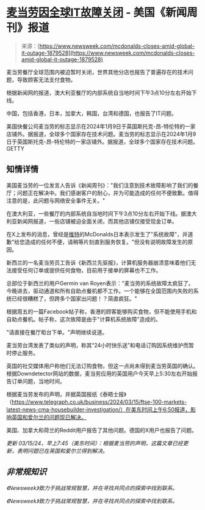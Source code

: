 <!--yml

category: 未分类

date: 2024-05-29 12:23:49

-->

# [麦当劳因全球IT故障关闭](https://www.newsweek.com/mcdonalds-closes-amid-global-it-outage-1879528) - 美国《新闻周刊》报道

> 来源：[https://www.newsweek.com/mcdonalds-closes-amid-global-it-outage-1879528](https://www.newsweek.com/mcdonalds-closes-amid-global-it-outage-1879528)

麦当劳餐厅全球范围内被迫暂时关闭，世界其他分店也报告了普遍存在的技术问题，导致顾客无法支付食物。

根据新闻网的报道，澳大利亚餐厅的内部系统自当地时间下午3点10分左右开始下线。

中国，包括香港，日本，加拿大，韩国，台湾和德国，也报告了IT问题。

美国快餐公司麦当劳的标志显示在2024年1月9日于英国斯托克-昂-特伦特的一家店铺外。据报道，全球多个国家存在技术问题。麦当劳的标志显示在2024年1月9日于英国斯托克-昂-特伦特的一家店铺外。据报道，全球多个国家存在技术问题。GETTY

## 知情详情

美国麦当劳的一位发言人告诉《新闻周刊》："我们注意到技术故障影响了我们的餐厅；问题正在解决中。我们感谢客户的耐心，并为可能造成的任何不便致歉。值得注意的是，此问题与网络安全事件无关。"

在澳大利亚，一些餐厅的内部系统自当地时间下午3点10分左右开始下线。据澳大利亚新闻网报道，一些店铺被迫全面关闭，而其他店铺仅接受现金订单。

在X上发布的消息，曾经是[推特](https://www.newsweek.com/topic/twitter)的McDonalds日本表示发生了"系统故障"，并道歉"给您造成的任何不便，请稍等片刻直到服务恢复。"但没有说明故障发生的原因。

新西兰的一名麦当劳员工告诉《新西兰先驱报》，计算机服务器崩溃意味着他们无法接受任何订单或提供任何食物，目前用于接单的屏幕也不工作。

总部位于新西兰的用户Germin van Royen表示："麦当劳的系统故障太疯狂了。今晚进去，驱动通道和所有自助点餐机都不工作。一个能够在全国范围内失败的系统已经很糟糕了，但跨多个国家出问题！？简直疯狂。"

根据周五的一篇Facebook帖子称，香港的顾客能够购买食物，但不能使用手机和自助点餐机。帖子称，这次故障是由于"计算机系统故障"造成的。

"请直接在餐厅柜台下单。"声明继续说道。

麦当劳台湾发表了类似的声明，称其“24小时快乐送”和电话订购因系统维护而暂时停止服务。

英国的社交媒体用户称他们无法订购食物，但这一点尚未得到麦当劳英国的确认。根据Downdetector网站的数据，麦当劳应用的英国用户今天早上5:30左右开始报告订单问题，当地时间。

根据麦当劳发布的声明，并据英国报纸《泰晤士报》（https://www.telegraph.co.uk/business/2024/03/15/ftse-100-markets-latest-news-cma-housebuilder-investigation/）在美东时间上午6:50报道，影响英国和爱尔兰的问题现已解决。

美国、加拿大和荷兰的Reddit用户报告了其他问题。德国的X用户也报告了问题。

*更新 03/15/24，早上7:45（美东时间）：根据麦当劳的声明，这篇文章已经更新，表明问题已在英国和爱尔兰得到解决。*

## *非常规知识*

*《Newsweek》致力于挑战常规智慧，并在寻找共同点的探索中找到联系。*

*《Newsweek》致力于挑战常规智慧，并在寻找共同点的探索中找到联系。*
